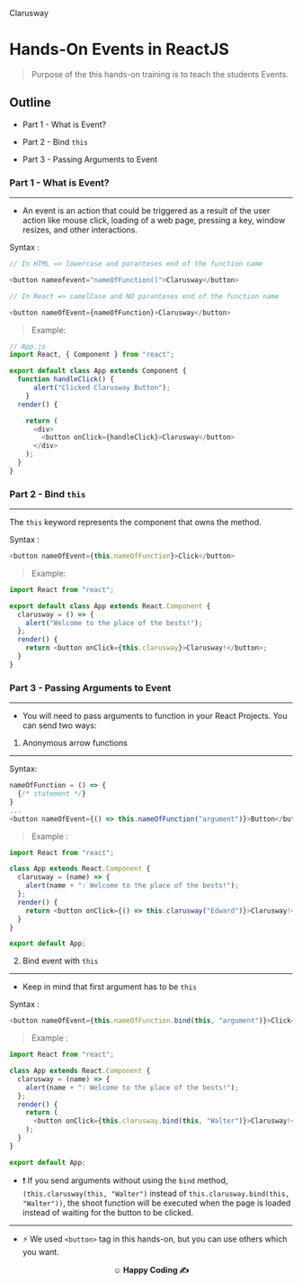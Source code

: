 <p >Clarusway<img align="right"
  src="https://secure.meetupstatic.com/photos/event/3/1/b/9/600_488352729.jpeg"  width="15px"></p>

# Hands-On Events in ReactJS

> Purpose of the this hands-on training is to teach the students Events.

## Outline

- Part 1 - What is Event?

- Part 2 - Bind `this`

- Part 3 - Passing Arguments to Event

### Part 1 - What is Event?

---

- An event is an action that could be triggered as a result of the user action like mouse click, loading of a web page, pressing a key, window resizes, and other interactions.

Syntax :

```js
// In HTML => lowercase and paranteses end of the function name

<button nameofevent="nameOfFunction()">Clarusway</button>

// In React => camelCase and NO paranteses end of the function name

<button nameOfEvent={nameOfFunction}>Clarusway</button>
```

> Example:

```js
// App.js
import React, { Component } from "react";

export default class App extends Component {
  function handleClick() {
      alert("Clicked Clarusway Button");
    }
  render() {

    return (
      <div>
        <button onClick={handleClick}>Clarusway</button>
      </div>
    );
  }
}
```

### Part 2 - Bind `this`

---

The `this` keyword represents the component that owns the method.

Syntax :

```js
<button nameOfEvent={this.nameOfFunction}>Click</button>
```

> Example:

```js
import React from "react";

export default class App extends React.Component {
  clarusway = () => {
    alert("Welcome to the place of the bests!");
  };
  render() {
    return <button onClick={this.clarusway}>Clarusway!</button>;
  }
}
```

### Part 3 - Passing Arguments to Event

---

- You will need to pass arguments to function in your React Projects. You can send two ways:

1. Anonymous arrow functions

---

Syntax:

```js
nameOfFunction = () => {
  {/* statement */}
}
...
<button nameOfEvent={() => this.nameOfFunction("argument")}>Button</button>
```

> Example :

```js
import React from "react";

class App extends React.Component {
  clarusway = (name) => {
    alert(name + ": Welcome to the place of the bests!");
  };
  render() {
    return <button onClick={() => this.clarusway("Edward")}>Clarusway!</button>;
  }
}

export default App;
```

2. Bind event with `this`

---

- Keep in mind that first argument has to be `this`

Syntax :

```js
<button nameOfEvent={this.nameOfFunction.bind(this, "argument")}>Click</button>
```

> Example :

```js
import React from "react";

class App extends React.Component {
  clarusway = (name) => {
    alert(name + ": Welcome to the place of the bests!");
  };
  render() {
    return (
      <button onClick={this.clarusway.bind(this, "Walter")}>Clarusway!</button>
    );
  }
}

export default App;
```

- &#10071; If you send arguments without using the `bind` method, `(this.clarusway(this, "Walter")` instead of `this.clarusway.bind(this, "Walter"))`, the shoot function will be executed when the page is loaded instead of waiting for the button to be clicked.

---

- &#9889; We used `<button>` tag in this hands-on, but you can use others which you want.

**<p align="center">&#9786; Happy Coding &#9997;</p>**

